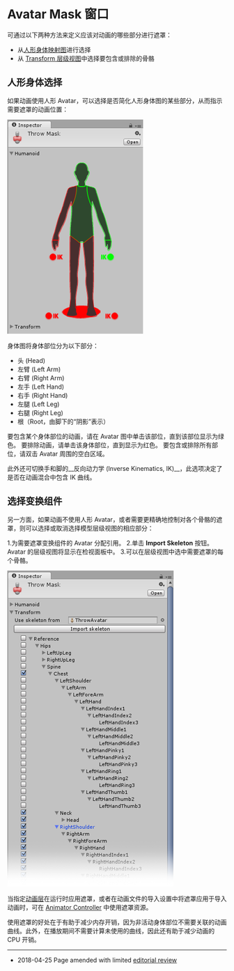 # Avatar Mask 窗口

可通过以下两种方法来定义应该对动画的哪些部分进行遮罩：

* 从[人形身体映射图](#Humanoid)进行选择
* 从 [Transform 层级视图](#Transform)中选择要包含或排除的骨骼


<a name="Humanoid"></a> 
## 人形身体选择

如果动画使用人形 Avatar，可以选择是否简化人形身体图的某些部分，从而指示需要遮罩的动画位置：

![使用人形身体定义 Avatar 遮罩 (Avatar Mask)](../uploads/Main/AvatarMaskInspectorHumanoid.png)

身体图将身体部位分为以下部分：

* 头 (Head)
* 左臂 (Left Arm)
* 右臂 (Right Arm)
* 左手 (Left Hand)
* 右手 (Right Hand)
* 左腿 (Left Leg)
* 右腿 (Right Leg)
* 根（Root，由脚下的“阴影”表示）

要包含某个身体部位的动画，请在 Avatar 图中单击该部位，直到该部位显示为绿色。
要排除动画，请单击该身体部位，直到显示为红色。
要包含或排除所有部位，请双击 Avatar 周围的空白区域。
 
此外还可切换手和脚的__反向动力学 (Inverse Kinematics, IK)__，此选项决定了是否在动画混合中包含 IK 曲线。


<a name="Transform"></a> 
## 选择变换组件

另一方面，如果动画不使用人形 Avatar，或者需要更精确地控制对各个骨骼的遮罩，则可以选择或取消选择模型层级视图的相应部分：

1.为需要遮罩变换组件的 Avatar 分配引用。
2.单击 __Import Skeleton__ 按钮。Avatar 的层级视图将显示在检视面板中。
3.可以在层级视图中选中需要遮罩的每个骨骼。

![使用 Transform 方法定义 Avatar 遮罩](../uploads/Main/AvatarMaskInspectorTransform.png)

当指定[动画层](AnimationLayers.html)在运行时应用遮罩，或者在动画文件的导入设置中将遮罩应用于导入动画时，可在 [Animator Controller](AnimatorControllers.html) 中使用遮罩资源。

使用遮罩的好处在于有助于减少内存开销，因为非活动身体部位不需要关联的动画曲线。此外，在播放期间不需要计算未使用的曲线，因此还有助于减少动画的 CPU 开销。

---

* <span class="page-edit"> 2018-04-25  Page amended with limited [editorial review](DocumentationEditorialReview.html)
</span>
